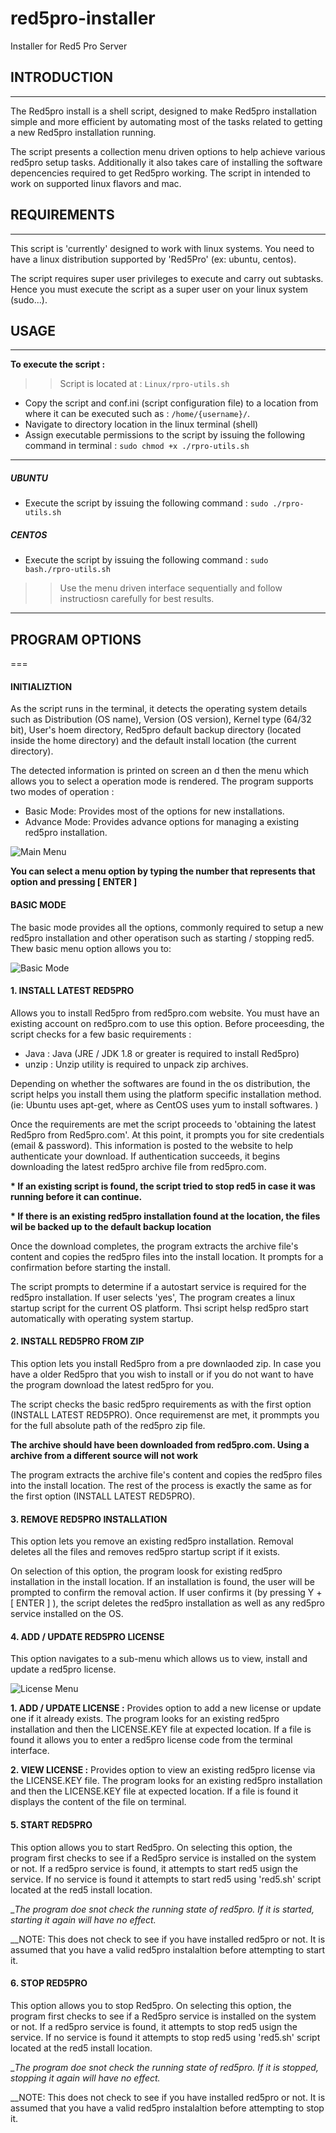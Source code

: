 # red5pro-installer
Installer for Red5 Pro Server


## INTRODUCTION
---

The Red5pro install is a shell script, designed to make Red5pro installation simple and more efficient by automating most of the tasks related to getting a new Red5pro installation running.

The script presents a collection menu driven options to help achieve various red5pro setup tasks. Additionally it also takes care of installing the software depencencies required to get Red5pro working. The script in intended to work on supported linux flavors and mac.



## REQUIREMENTS
---

This script is 'currently' designed to work with linux systems. You need to have a linux distribution supported by 'Red5Pro' (ex: ubuntu, centos).

The script requires super user privileges to execute and carry out subtasks. Hence you must execute the script as a super user on your linux system (sudo...).


## USAGE
---

**To execute the script :** 
>> Script is located at : `Linux/rpro-utils.sh`
* Copy the script and conf.ini (script configuration file) to a location from where it can be executed such as : `/home/{username}/`.
* Navigate to directory location in the linux terminal (shell)
* Assign executable permissions to the script by issuing the following command in terminal : `sudo chmod +x ./rpro-utils.sh`

---

##### UBUNTU

* Execute the script by issuing the following command : `sudo ./rpro-utils.sh`

##### CENTOS

* Execute the script by issuing the following command : `sudo  bash./rpro-utils.sh`

>> Use the menu driven interface sequentially and follow instructiosn carefully for best results.

---

## PROGRAM OPTIONS
===

#### INITIALIZTION

As the script runs in the terminal, it detects the operating system details such as Distribution (OS name), Version (OS version), Kernel type (64/32 bit), User's hoem directory, Red5pro default backup directory (located inside the home directory) and the default install location (the current directory).

The detected information is printed on screen an d then the menu which allows you to select a operation mode is rendered. The program supports two modes of operation : 

* Basic Mode: Provides most of the options for new installations.
* Advance Mode: Provides advance options for managing a existing red5pro installation.


![Main Menu](Linux/images/main_menu.png?raw=true "Main Menu")


__You can select a menu option by typing the number that represents that option and pressing [ ENTER ]__


#### BASIC MODE


The basic mode provides all the options, commonly required to setup a new red5pro installation and other operatison such as starting / stopping red5.  Thew basic menu option allows you to:


![Basic Mode](Linux/images/basic_mode.png?raw=true "Basic Mode")



#### 1. INSTALL LATEST RED5PRO


Allows you to install Red5pro from red5pro.com website. You must have an existing account on red5pro.com to use this option. Before proceesding, the script checks for a few basic requirements : 

* Java : Java (JRE / JDK 1.8 or greater is required to install Red5pro)
* unzip : Unzip utility is required to unpack zip archives.

Depending on whether the softwares are found in the os distribution, the script helps you install them using the platform specific installation method. (ie: Ubuntu uses apt-get, where as CentOS uses yum to install softwares. )

Once the requirements are met the script proceeds to 'obtaining the latest Red5pro from Red5pro.com'. At this point, it prompts you for site credentials (email  & password). This information is posted to the website to help authenticate your download. If authentication succeeds, it begins downloading the latest red5pro archive file from red5pro.com. 


__* If an existing script is found, the script tried to stop red5 in case it was running before it can continue.__

__* If there is an existing red5pro installation found at the location, the files wil be backed up to the default backup location__


Once the download completes, the program extracts the archive file's content and copies the red5pro files into the install location. It prompts for a confirmation before starting the install.

The script prompts to determine if a autostart service is required for the red5pro installation. If user selects 'yes', The program creates a linux startup script for the current OS platform. Thsi script helsp red5pro start automatically with operating system startup.


#### 2. INSTALL RED5PRO FROM ZIP

This option lets you install Red5pro from a pre downlaoded zip. In case you have a older Red5pro that you wish to install or if you do not want to have the program download the latest red5pro for you.

The script checks the basic red5pro requirements as with the first option (INSTALL LATEST RED5PRO). Once requiremenst are met, it prommpts you for the full absolute path of the red5pro zip file. 

__The archive should have been downloaded from red5pro.com. Using a archive from a different source will not work__

The program extracts the archive file's content and copies the red5pro files into the install location. The rest of the process is exactly the same as for the first option (INSTALL LATEST RED5PRO).



#### 3. REMOVE RED5PRO INSTALLATION

This option lets you remove an existing red5pro installation. Removal deletes all the files and removes red5pro startup script if it exists.

On selection of this option, the program loosk for existing red5pro installation in the install location. If an installation is found, the user will be prompted to confirm the removal action. If user confirms it (by pressing Y + [ ENTER ] ), the script deletes the red5pro installation as well as any red5pro service installed on the OS.




#### 4. ADD / UPDATE RED5PRO LICENSE

This option navigates to a sub-menu which allows us to view, install and update a red5pro license.

![License Menu](Linux/images/license_menu.png?raw=true "License Menu")


__1. ADD / UPDATE LICENSE :__  Provides option to add a new license or update one if it already exists. The program looks for an existing red5pro installation and then the LICENSE.KEY file at expected location. If a file is found it allows you to enter a red5pro license code from the terminal interface.

__2. VIEW LICENSE :__  Provides option to view an existing red5pro license via the LICENSE.KEY file. The program looks for an existing red5pro installation and then the LICENSE.KEY file at expected location. If a file is found it displays the content of the file on terminal.



#### 5. START RED5PRO

This option allows you to start Red5pro. On selecting this option, the program first checks to see if a Red5pro service is installed on the system or not. If a red5pro service is found, it attempts to start red5 usign the service. If no service is found it attempts to start red5 using 'red5.sh' script located at the red5 install location.

__The program doe snot check the running state of red5pro. If it is started, starting it again will have no effect._

__NOTE: This does not check to see if you have installed red5pro or not. It is assumed that you have a valid red5pro instalaltion before attempting to start it.


#### 6. STOP RED5PRO

This option allows you to stop Red5pro. On selecting this option, the program first checks to see if a Red5pro service is installed on the system or not. If a red5pro service is found, it attempts to stop red5 usign the service. If no service is found it attempts to stop red5 using 'red5.sh' script located at the red5 install location.

__The program doe snot check the running state of red5pro. If it is stopped, stopping it again will have no effect._

__NOTE: This does not check to see if you have installed red5pro or not. It is assumed that you have a valid red5pro instalaltion before attempting to stop it.



